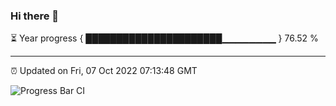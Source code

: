 ### Hi there 👋

⏳ Year progress { ██████████████████████▁▁▁▁▁▁▁▁ } 76.52 %

---

⏰ Updated on Fri, 07 Oct 2022 07:13:48 GMT

![Progress Bar CI](https://github.com/liununu/liununu/workflows/Progress%20Bar%20CI/badge.svg)

